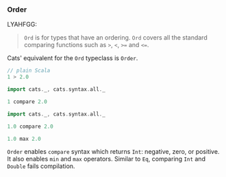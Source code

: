 
### Order

LYAHFGG:

> `Ord` is for types that have an ordering. `Ord` covers all the standard comparing functions such as `>`, `<`, `>=` and `<=`.

Cats' equivalent for the `Ord` typeclass is `Order`.

```scala mdoc
// plain Scala
1 > 2.0
```

```scala mdoc:fail
import cats._, cats.syntax.all._

1 compare 2.0
```

```scala mdoc
import cats._, cats.syntax.all._

1.0 compare 2.0

1.0 max 2.0
```

`Order` enables `compare` syntax which returns `Int`: negative, zero, or positive.
It also enables `min` and `max` operators.
Similar to `Eq`, comparing `Int` and `Double` fails compilation.
